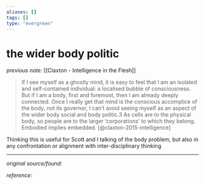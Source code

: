 ```yaml
---
aliases: []
tags: []
type: "evergreen"
---
```


# the wider body politic

_previous note:_ [[Claxton - Intelligence in the Flesh]]

> If I see myself as a ghostly mind, it is easy to feel that I am an isolated and self-contained individual: a localised bubble of consciousness. But if I am a body, first and foremost, then I am already deeply connected. Once I really get that mind is the conscious accomplice of the body, not its governor, I can’t avoid seeing myself as an aspect of the wider body social and body politic.3 As cells are to the physical body, so people are to the larger ‘corporations’ to which they belong. Embodied implies embedded. [@claxton-2015-intelligence] 

Thinking this is useful for Scott and I talking of the body problem, but also in any confrontation or alignment with inter-disciplinary thinking

---

_original source/found:_ 

_reference:_ 



